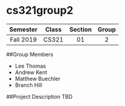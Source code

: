 # cs321group2

|  Semester |  Class   | Section | Group |
|:---------:|:--------:|:-------:|:-----:|
| Fall 2019 |   CS321  |   01    |   2   |

##Group Members 
* Lee Thomas 
* Andrew Kent
* Matthew Buechler
* Branch Hill

##Project Description
TBD
